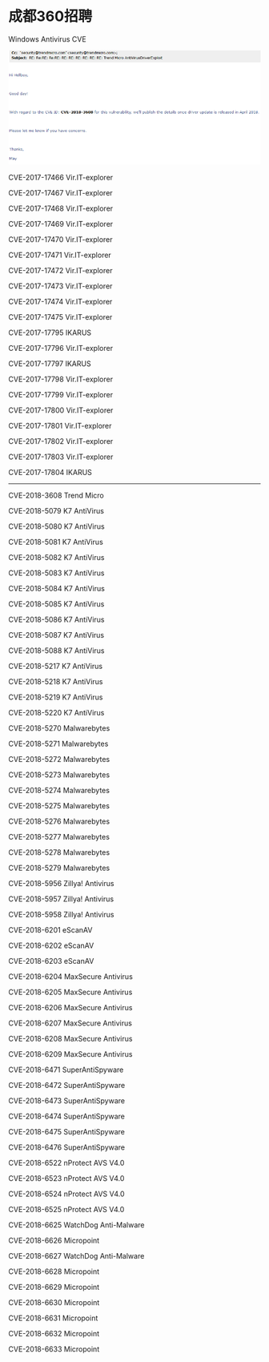 # 成都360招聘
Windows Antivirus CVE

![Alt text](https://github.com/ZhiyuanWang-Chengdu-Qihoo360/Trend_Micro_POC/blob/master/cve-2018-3608.png)

CVE-2017-17466   Vir.IT-explorer

CVE-2017-17467    Vir.IT-explorer

CVE-2017-17468    Vir.IT-explorer

CVE-2017-17469    Vir.IT-explorer

CVE-2017-17470    Vir.IT-explorer

CVE-2017-17471    Vir.IT-explorer

CVE-2017-17472    Vir.IT-explorer

CVE-2017-17473    Vir.IT-explorer

CVE-2017-17474    Vir.IT-explorer

CVE-2017-17475    Vir.IT-explorer

CVE-2017-17795    IKARUS

CVE-2017-17796    Vir.IT-explorer

CVE-2017-17797    IKARUS

CVE-2017-17798    Vir.IT-explorer

CVE-2017-17799    Vir.IT-explorer

CVE-2017-17800    Vir.IT-explorer

CVE-2017-17801    Vir.IT-explorer

CVE-2017-17802    Vir.IT-explorer

CVE-2017-17803    Vir.IT-explorer

CVE-2017-17804    IKARUS

----------------------------------------------------------------------------------

CVE-2018-3608     Trend Micro

CVE-2018-5079     K7 AntiVirus

CVE-2018-5080     K7 AntiVirus

CVE-2018-5081     K7 AntiVirus

CVE-2018-5082     K7 AntiVirus

CVE-2018-5083     K7 AntiVirus

CVE-2018-5084     K7 AntiVirus

CVE-2018-5085     K7 AntiVirus

CVE-2018-5086     K7 AntiVirus

CVE-2018-5087     K7 AntiVirus

CVE-2018-5088     K7 AntiVirus

CVE-2018-5217     K7 AntiVirus

CVE-2018-5218     K7 AntiVirus

CVE-2018-5219     K7 AntiVirus

CVE-2018-5220     K7 AntiVirus

CVE-2018-5270     Malwarebytes

CVE-2018-5271     Malwarebytes

CVE-2018-5272     Malwarebytes

CVE-2018-5273     Malwarebytes

CVE-2018-5274     Malwarebytes

CVE-2018-5275     Malwarebytes

CVE-2018-5276     Malwarebytes

CVE-2018-5277     Malwarebytes

CVE-2018-5278     Malwarebytes

CVE-2018-5279     Malwarebytes

CVE-2018-5956     Zillya! Antivirus

CVE-2018-5957     Zillya! Antivirus

CVE-2018-5958     Zillya! Antivirus

CVE-2018-6201     eScanAV

CVE-2018-6202     eScanAV

CVE-2018-6203     eScanAV

CVE-2018-6204     MaxSecure Antivirus

CVE-2018-6205     MaxSecure Antivirus

CVE-2018-6206     MaxSecure Antivirus

CVE-2018-6207     MaxSecure Antivirus

CVE-2018-6208     MaxSecure Antivirus

CVE-2018-6209     MaxSecure Antivirus

CVE-2018-6471     SuperAntiSpyware

CVE-2018-6472     SuperAntiSpyware

CVE-2018-6473     SuperAntiSpyware

CVE-2018-6474     SuperAntiSpyware

CVE-2018-6475     SuperAntiSpyware

CVE-2018-6476     SuperAntiSpyware

CVE-2018-6522     nProtect AVS V4.0

CVE-2018-6523     nProtect AVS V4.0

CVE-2018-6524     nProtect AVS V4.0

CVE-2018-6525     nProtect AVS V4.0

CVE-2018-6625     WatchDog Anti-Malware

CVE-2018-6626     Micropoint

CVE-2018-6627     WatchDog Anti-Malware

CVE-2018-6628     Micropoint

CVE-2018-6629     Micropoint

CVE-2018-6630     Micropoint

CVE-2018-6631     Micropoint

CVE-2018-6632     Micropoint

CVE-2018-6633     Micropoint


